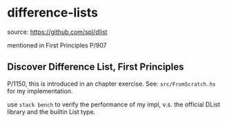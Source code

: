 # difference-lists

source: <https://github.com/spl/dlist>

mentioned in First Principles P/907

## Discover Difference List, First Principles

P/1150, this is introduced in an chapter exercise.
See: `src/FromScratch.hs` for my implementation.

use `stack bench` to verify the performance of my impl, v.s. the
official DList library and the builtin List type.
